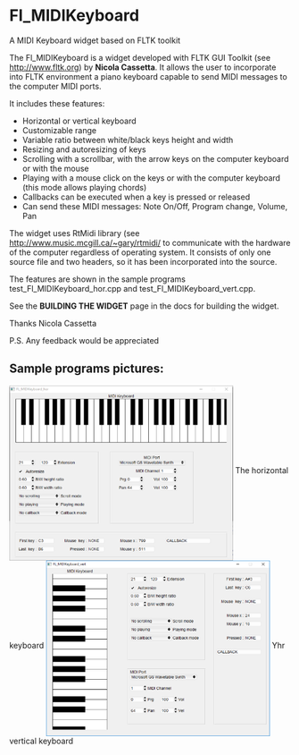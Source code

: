 Fl_MIDIKeyboard
===============

A MIDI Keyboard widget based on FLTK toolkit

The Fl_MIDIKeyboard is a widget developed with FLTK GUI Toolkit (see <http://www.fltk.org>) by __Nicola Cassetta__.
It allows the user to incorporate into FLTK environment a piano keyboard capable to send MIDI messages to the computer
MIDI ports.

It includes these features:
- Horizontal or vertical keyboard
- Customizable range
- Variable ratio between white/black keys height and width
- Resizing and autoresizing of keys
- Scrolling with a scrollbar, with the arrow keys on the computer keyboard or with the mouse
- Playing with a mouse click on the keys or with the computer keyboard (this mode allows playing chords)
- Callbacks can be executed when a key is pressed or released
- Can send these MIDI messages: Note On/Off, Program change, Volume, Pan

The widget uses RtMidi library (see <http://www.music.mcgill.ca/~gary/rtmidi/> to communicate with the hardware of the computer
regardless of operating system. It consists of only one source file and two headers, so it has been incorporated into the source.

The features are shown in the sample programs test_Fl_MIDIKeyboard_hor.cpp and test_Fl_MIDIKeyboard_vert.cpp.

See the __BUILDING THE WIDGET__ page in the docs for building the widget.

Thanks Nicola Cassetta

P.S. Any feedback would be appreciated

Sample programs pictures:
-------------------------

<img src="horizontal.PNG" width="401" height="313" alt="Test horizontal image" title="Test_FL_MIDIKeyboard_hor.cpp" align="middle" />
The horizontal keyboard

<img src="vertical.PNG" width="401" height="314" alt="test vertical image" title="Test_FL_MIDIKeyboard_vert.cpp" align="middle" />
Yhr vertical keyboard

